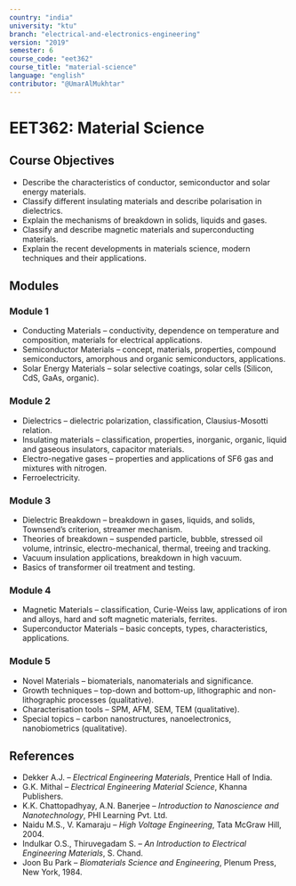 ```yaml
---
country: "india"
university: "ktu"
branch: "electrical-and-electronics-engineering"
version: "2019"
semester: 6
course_code: "eet362"
course_title: "material-science"
language: "english"
contributor: "@UmarAlMukhtar"
---
```


# EET362: Material Science  

## Course Objectives  
- Describe the characteristics of conductor, semiconductor and solar energy materials.  
- Classify different insulating materials and describe polarisation in dielectrics.  
- Explain the mechanisms of breakdown in solids, liquids and gases.  
- Classify and describe magnetic materials and superconducting materials.  
- Explain the recent developments in materials science, modern techniques and their applications.  

## Modules  

### Module 1  
- Conducting Materials – conductivity, dependence on temperature and composition, materials for electrical applications.  
- Semiconductor Materials – concept, materials, properties, compound semiconductors, amorphous and organic semiconductors, applications.  
- Solar Energy Materials – solar selective coatings, solar cells (Silicon, CdS, GaAs, organic).  

### Module 2  
- Dielectrics – dielectric polarization, classification, Clausius-Mosotti relation.  
- Insulating materials – classification, properties, inorganic, organic, liquid and gaseous insulators, capacitor materials.  
- Electro-negative gases – properties and applications of SF6 gas and mixtures with nitrogen.  
- Ferroelectricity.  

### Module 3  
- Dielectric Breakdown – breakdown in gases, liquids, and solids, Townsend’s criterion, streamer mechanism.  
- Theories of breakdown – suspended particle, bubble, stressed oil volume, intrinsic, electro-mechanical, thermal, treeing and tracking.  
- Vacuum insulation applications, breakdown in high vacuum.  
- Basics of transformer oil treatment and testing.  

### Module 4  
- Magnetic Materials – classification, Curie-Weiss law, applications of iron and alloys, hard and soft magnetic materials, ferrites.  
- Superconductor Materials – basic concepts, types, characteristics, applications.  

### Module 5  
- Novel Materials – biomaterials, nanomaterials and significance.  
- Growth techniques – top-down and bottom-up, lithographic and non-lithographic processes (qualitative).  
- Characterisation tools – SPM, AFM, SEM, TEM (qualitative).  
- Special topics – carbon nanostructures, nanoelectronics, nanobiometrics (qualitative).  

## References  
- Dekker A.J. – *Electrical Engineering Materials*, Prentice Hall of India.  
- G.K. Mithal – *Electrical Engineering Material Science*, Khanna Publishers.  
- K.K. Chattopadhyay, A.N. Banerjee – *Introduction to Nanoscience and Nanotechnology*, PHI Learning Pvt. Ltd.  
- Naidu M.S., V. Kamaraju – *High Voltage Engineering*, Tata McGraw Hill, 2004.  
- Indulkar O.S., Thiruvegadam S. – *An Introduction to Electrical Engineering Materials*, S. Chand.  
- Joon Bu Park – *Biomaterials Science and Engineering*, Plenum Press, New York, 1984.  
